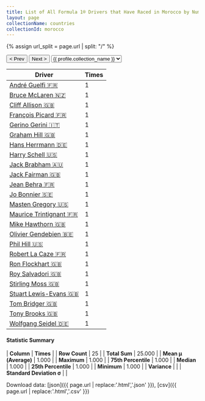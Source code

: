 ```yaml
---
title: List of All Formula 1® Drivers that Have Raced in Morocco by Number of Times
layout: page
collectionName: countries
collectionId: morocco
---
```


{% assign url_split = page.url | split: "/" %}
<div id="collection-navigation">
<button onclick="selector.options[selector.selectedIndex-1].value && (window.location = selector.options[selector.selectedIndex-1].value);">&lt; Prev</button>
<button onclick="selector.options[selector.selectedIndex+1].value && (window.location = selector.options[selector.selectedIndex+1].value);">Next &gt;</button>
<select id="selector" onchange="this.options[this.selectedIndex].value && (window.location = this.options[this.selectedIndex].value);">
  {% for collectionId in site.data[page.collectionName].refs %}
    {% if collectionId == page.collectionId %}
      {% assign selected = "selected" %}
    {% else %}
      {% assign selected = "" %}
    {% endif %}
    {% assign profile = site.data[page.collectionName][collectionId].profile %}
    <option value="/f1/{{ page.collectionName }}/{{ collectionId }}/{{ url_split[4] }}" {{ selected }}>{{ profile.collection_name }}</option>
  {% endfor %}
</select>
</div>

| Driver | Times |
|--|--|
| [André Guelfi 🇫🇷](/f1/drivers/guelfi) | 1 |
| [Bruce McLaren 🇳🇿](/f1/drivers/mclaren) | 1 |
| [Cliff Allison 🇬🇧](/f1/drivers/allison) | 1 |
| [François Picard 🇫🇷](/f1/drivers/picard) | 1 |
| [Gerino Gerini 🇮🇹](/f1/drivers/gerini) | 1 |
| [Graham Hill 🇬🇧](/f1/drivers/hill) | 1 |
| [Hans Herrmann 🇩🇪](/f1/drivers/herrmann) | 1 |
| [Harry Schell 🇺🇸](/f1/drivers/schell) | 1 |
| [Jack Brabham 🇦🇺](/f1/drivers/jack_brabham) | 1 |
| [Jack Fairman 🇬🇧](/f1/drivers/fairman) | 1 |
| [Jean Behra 🇫🇷](/f1/drivers/behra) | 1 |
| [Jo Bonnier 🇸🇪](/f1/drivers/bonnier) | 1 |
| [Masten Gregory 🇺🇸](/f1/drivers/gregory) | 1 |
| [Maurice Trintignant 🇫🇷](/f1/drivers/trintignant) | 1 |
| [Mike Hawthorn 🇬🇧](/f1/drivers/hawthorn) | 1 |
| [Olivier Gendebien 🇧🇪](/f1/drivers/gendebien) | 1 |
| [Phil Hill 🇺🇸](/f1/drivers/phil_hill) | 1 |
| [Robert La Caze 🇫🇷](/f1/drivers/la_caze) | 1 |
| [Ron Flockhart 🇬🇧](/f1/drivers/flockhart) | 1 |
| [Roy Salvadori 🇬🇧](/f1/drivers/salvadori) | 1 |
| [Stirling Moss 🇬🇧](/f1/drivers/moss) | 1 |
| [Stuart Lewis-Evans 🇬🇧](/f1/drivers/lewis-evans) | 1 |
| [Tom Bridger 🇬🇧](/f1/drivers/bridger) | 1 |
| [Tony Brooks 🇬🇧](/f1/drivers/brooks) | 1 |
| [Wolfgang Seidel 🇩🇪](/f1/drivers/seidel) | 1 |

#### Statistic Summary

| **Column** | **Times** |
| **Row Count** | 25 |
| **Total Sum** | 25.000 |
| **Mean μ (Average)** | 1.000 |
| **Maximum** | 1.000 |
| **75th Percentile** | 1.000 |
| **Median** | 1.000 |
| **25th Percentile** | 1.000 |
| **Minimum** | 1.000 |
| **Variance** |  |
| **Standard Deviation σ** |  |

Download data: [json]({{ page.url | replace:'.html','.json' }}), [csv]({{ page.url | replace:'.html','.csv' }})
